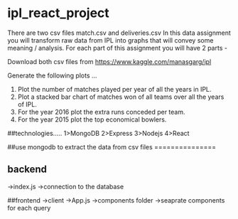 # ipl_react_project

There are two csv files match.csv and deliveries.csv
In this data assignment you will transform raw data from IPL into graphs that will convey some meaning / analysis. For each part of this assignment you will have 2 parts -

Download both csv files from https://www.kaggle.com/manasgarg/ipl

Generate the following plots ...

1. Plot the number of matches played per year of all the years in IPL.
2. Plot a stacked bar chart of matches won of all teams over all the years of IPL.
3. For the year 2016 plot the extra runs conceded per team.
4. For the year 2015 plot the top economical bowlers.


##technologies.....
1>MongoDB
2>Express
3>Nodejs
4>React

##use mongodb to extract the data from csv files ===============
## backend
 ->index.js
  ->connection to the database
 
##frontend
->client
 ->App.js
  ->components folder
   ->seaprate components for each query
